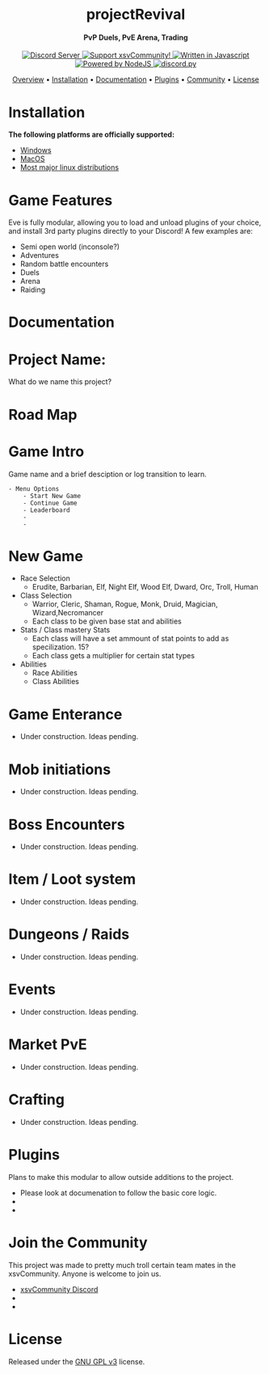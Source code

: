 <h1 align="center">
  <br>

  <br>
  projectRevival
  <br>
</h1>

<h4 align="center"> PvP Duels, PvE Arena, Trading</h4>

<p align="center">
  <a href="https://discord.com/invite/S5Tnues">
    <img src="https://discordapp.com/api/guilds/281663524323983360/widget.png?style=shield" alt="Discord Server">
  </a>
  <a href="https://www.xsvcommunity.com/donate">
    <img src="https://img.shields.io/badge/Support-xsvCommunity!-blue.svg" alt="Support xsvCommunity!">
  </a>
  <a href="https://www.javascript.com/">
    <img src="https://img.shields.io/badge/Made%20With-Javascript%20-pink.svg?style=for-the-badge" alt="Written in Javascript">
  </a>
    <a href="https://nodejs.org/en/">
    <img src="https://img.shields.io/badge/Powered-by%20NoeJS%20-green.svg?style=for-the-badge" alt="Powered by NodeJS">
  </a>
  <a href="https://github.com/Rapptz/discord.py/">
      <img src="https://img.shields.io/badge/discord-py-blue.svg" alt="discord.py">
  </a>
</p>

</p>

<p align="center">
  <a href="#overview">Overview</a>
  •
  <a href="#installation">Installation</a>
  •
  <a href="#documentation">Documentation</a>
  •
  <a href="#plugins">Plugins</a>
  •
  <a href="#join-the-community">Community</a>
  •
  <a href="#license">License</a>
</p>





# Installation

**The following platforms are officially supported:** 

- [Windows](http://xsvcommunity.com/docs/)
- [MacOS](http://xsvcommunity.com/docs/)
- [Most major linux distributions](http://xsvcommunity.com/docs/)


# Game Features

Eve is fully modular, allowing you to load and unload plugins of your choice, and install 3rd party
plugins directly to your Discord! A few examples are:

- Semi open world (inconsole?)
- Adventures
- Random battle encounters
- Duels
- Arena
- Raiding


# Documentation

# Project Name:  
What do we name this project?  


# Road Map

# Game Intro

Game name and a brief desciption or log transition to learn.

    - Menu Options
        - Start New Game
        - Continue Game
        - Leaderboard
        - 
        - 

# New Game


- Race Selection
    - Erudite, Barbarian, Elf, Night Elf, Wood Elf, Dward, Orc, Troll, Human
- Class Selection
    - Warrior, Cleric, Shaman, Rogue, Monk, Druid, Magician, Wizard,Necromancer
    - Each class to be given base stat and abilities
- Stats / Class mastery Stats
    - Each class will have a set ammount of stat points to add as specilization.  15?
    - Each class gets a multiplier for certain stat types
- Abilities
    - Race Abilities
    - Class Abilities

# Game Enterance

 - Under construction.  Ideas pending.

# Mob initiations

 - Under construction.  Ideas pending.

# Boss Encounters

 - Under construction.  Ideas pending.

# Item / Loot system

 - Under construction.  Ideas pending.

# Dungeons / Raids 

 - Under construction.  Ideas pending.

# Events

 - Under construction.  Ideas pending.

# Market PvE

 - Under construction.  Ideas pending.

# Crafting
    
 - Under construction.  Ideas pending.

# Plugins

Plans to make this modular to allow outside additions to the project.

- Please look at documenation to follow the basic core logic. 
-
-

# Join the Community

This project was made to pretty much troll certain team mates in the xsvCommunity.  Anyone is welcome to join us.

- [xsvCommunity Discord](http://discord.xsv.is)
-
-

# License

Released under the [GNU GPL v3](https://www.gnu.org/licenses/gpl-3.0.en.html) license.
